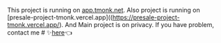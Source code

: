 This project is running on [app.tmonk.net](https://app.tmonk.net).
Also project is running on [presale-project-tmonk.vercel.app]((https://presale-project-tmonk.vercel.app/).
And Main project is on privacy.
If you have problem, contact me # ✨[here](https://t.me/blockchainDeveloper_Ben)👈
